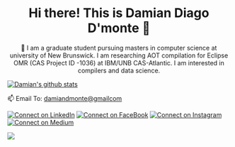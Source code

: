 
<h1 align='center'>
Hi there! This is Damian Diago D'monte 👋
</h1>

<p align='center'>
🔭 I am a graduate student pursuing masters in computer science at university of New Brunswick. I am researching AOT compilation for Eclipse OMR (CAS Project ID -1036) at IBM/UNB CAS-Atlantic. I am interested in compilers and data science. 
</p>

[![Damian's github stats](https://github-readme-stats.vercel.app/api?username=damiandmonte&hide=stars&show_icons=true&theme=dark)](https://github.com/anuraghazra/github-readme-stats)

📫 Email To: <a href='mailto:damiandmonte@gmailcom'>damiandmonte@gmailcom</a>

[![Connect on LinkedIn](https://img.shields.io/badge/linkedin-%230077B5.svg?&style=for-the-badge&logo=linkedin&logoColor=white)](https://www.linkedin.com/in/damiandiagodmonte) [![Connect on FaceBook](https://img.shields.io/badge/facebook-%231877F2.svg?&style=for-the-badge&logo=facebook&logoColor=white)](https://www.facebook.com/dmonte.damian/) [![Connect on Instagram](https://img.shields.io/badge/instagram-%23E4405F.svg?&style=for-the-badge&logo=instagram&logoColor=white)](https://www.instagram.com/xdamian_dmonte/?hl=en) [![Connect on Medium](https://img.shields.io/badge/medium-%2312100E.svg?&style=for-the-badge&logo=medium&logoColor=white)](https://medium.com/@damiandmonte)

<a href="#"><img src="https://badges.pufler.dev/visits/damiandmonte/damiandmonte"></a>

<!--
**damiandmonte/damiandmonte** is a ✨ _special_ ✨ repository because its `README.md` (this file) appears on your GitHub profile.

Here are some ideas to get you started:

- 🔭 I’m currently working on Eclipse OMR project for IBM CAS-Atlantic.
- 🌱 I’m currently learning ...
- 👯 I’m looking to collaborate on ...
- 🤔 I’m looking for help with ...
- 💬 Ask me about ...
- 📫 How to reach me: ...
- 😄 Pronouns: ...
- ⚡ Fun fact: ...
-->
